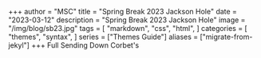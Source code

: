 +++
author = "MSC"
title = "Spring Break 2023 Jackson Hole"
date = "2023-03-12"
description = "Spring Break 2023 Jackson Hole"
image = "/img/blog/sb23.jpg"
tags = [
    "markdown",
    "css",
    "html",
]
categories = [
    "themes",
    "syntax",
]
series = ["Themes Guide"]
aliases = ["migrate-from-jekyl"]
+++
Full Sending Down Corbet's